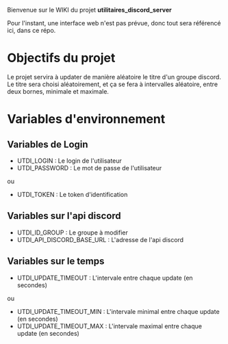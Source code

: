 Bienvenue sur le WIKI du projet **utilitaires_discord_server**

Pour l'instant, une interface web n'est pas prévue, donc tout sera référencé ici, dans ce répo.

# Objectifs du projet

Le projet servira à updater de manière aléatoire le titre d'un groupe discord. Le titre sera choisi aléatoirement, et ça se fera à intervalles aléatoire, entre deux bornes, minimale et maximale.

# Variables d'environnement

## Variables de Login
- UTDI_LOGIN : Le login de l'utilisateur
- UTDI_PASSWORD : Le mot de passe de l'utilisateur

ou
- UTDI_TOKEN : Le token d'identification

## Variables sur l'api discord
- UTDI_ID_GROUP : Le groupe à modifier
- UTDI_API_DISCORD_BASE_URL : L'adresse de l'api discord

## Variables sur le temps
- UTDI_UPDATE_TIMEOUT : L'intervale entre chaque update (en secondes)

ou
- UTDI_UPDATE_TIMEOUT_MIN : L'intervale minimal entre chaque update (en secondes)
- UTDI_UPDATE_TIMEOUT_MAX : L'intervale maximal entre chaque update (en secondes)


